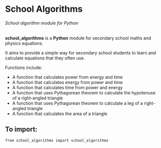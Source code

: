 # School Algorithms
###### School algorithm module for Python
**school_algorithms** is a **Python** module for secondary school
maths and physics equations.

It aims to provide a simple way for secondary school students
to learn and calculate equations that they often use.

Functions include:
- A function that calculates power from energy and time
- A function that calculates energy from power and time
- A function that calculates time from power and energy
- A function that uses Pythagorean theorem to calculate the hypotenuse of a right-angled triangle
- A function that uses Pythagorean theorem to calculate a leg of a right-angled triangle
- A function that calculates the  area of a triangle

## To import:
```
from school_algorithms import school_algorithms
```
